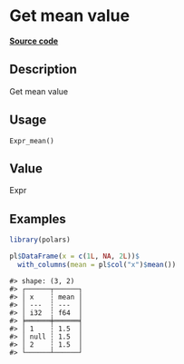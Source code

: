 

# Get mean value

[**Source code**](https://github.com/pola-rs/r-polars/tree/741f9cd2614b3302a4d033bcae447425e1b91191/R/after-wrappers.R#L20)

## Description

Get mean value

## Usage

<pre><code class='language-R'>Expr_mean()
</code></pre>

## Value

Expr

## Examples

``` r
library(polars)

pl$DataFrame(x = c(1L, NA, 2L))$
  with_columns(mean = pl$col("x")$mean())
```

    #> shape: (3, 2)
    #> ┌──────┬──────┐
    #> │ x    ┆ mean │
    #> │ ---  ┆ ---  │
    #> │ i32  ┆ f64  │
    #> ╞══════╪══════╡
    #> │ 1    ┆ 1.5  │
    #> │ null ┆ 1.5  │
    #> │ 2    ┆ 1.5  │
    #> └──────┴──────┘
